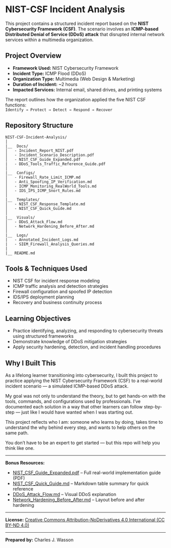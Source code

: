 # NIST-CSF Incident Analysis

This project contains a structured incident report based on the **NIST Cybersecurity Framework (CSF)**. The scenario involves an **ICMP-based Distributed Denial of Service (DDoS) attack** that disrupted internal network services within a multimedia organization.

##  Project Overview

- **Framework Used:** NIST Cybersecurity Framework  
- **Incident Type:** ICMP Flood (DDoS)  
- **Organization Type:** Multimedia (Web Design & Marketing)  
- **Duration of Incident:** ~2 hours  
- **Impacted Services:** Internal email, shared drives, and printing systems  

The report outlines how the organization applied the five NIST CSF functions:  
`Identify → Protect → Detect → Respond → Recover`

##  Repository Structure

```
NIST-CSF-Incident-Analysis/
│
|__  Docs/
│   - Incident_Report_NIST.pdf                  
│   - Incident_Scenario_Description.pdf         
│   - NIST_CSF_Guide_Expanded.pdf               
|   - DDoS_Tools_Traffic_Reference_Guide.pdf    
│
|__  Configs/
│   - Firewall_Rate_Limit_ICMP.md
│   - Anti_Spoofing_IP_Verification.md
│   - ICMP_Monitoring_RealWorld_Tools.md
│   - IDS_IPS_ICMP_Snort_Rules.md
│
|__  Templates/
│   - NIST_CSF_Response_Template.md        
│   - NIST_CSF_Quick_Guide.md              
│
|__  Visuals/
│   - DDoS_Attack_Flow.md                 
│   - Network_Hardening_Before_After.md   
│
|__  Logs/
|   - Annotated_Incident_Logs.md          
|   - SIEM_Firewall_Analysis_Queries.md   
|
|__ README.md
```

##  Tools & Techniques Used

- NIST CSF for incident response modeling
- ICMP traffic analysis and detection strategies
- Firewall configuration and spoofed IP detection
- IDS/IPS deployment planning
- Recovery and business continuity process

##  Learning Objectives

- Practice identifying, analyzing, and responding to cybersecurity threats using structured frameworks
- Demonstrate knowledge of DDoS mitigation strategies
- Apply security hardening, detection, and incident handling procedures

##  Why I Built This

As a lifelong learner transitioning into cybersecurity, I built this project to practice applying the NIST Cybersecurity Framework (CSF) to a real-world incident scenario — a simulated ICMP-based DDoS attack.

My goal was not only to understand the theory, but to get hands-on with the tools, commands, and configurations used by professionals. I’ve documented each solution in a way that other learners can follow step-by-step — just like I would have wanted when I was starting out.

This project reflects who I am: someone who learns by doing, takes time to understand the why behind every step, and wants to help others on the same path.

You don’t have to be an expert to get started — but this repo will help you think like one.

---

 **Bonus Resources:**
- [NIST_CSF_Guide_Expanded.pdf](./Docs/NIST_CSF_Guide_Expanded.pdf) – Full real-world implementation guide (PDF)
- [NIST_CSF_Quick_Guide.md](./Templates/NIST_CSF_Quick_Guide.md) – Markdown table summary for quick reference
- [DDoS_Attack_Flow.md](./Visuals/DDoS_Attack_Flow.md) – Visual DDoS explanation
- [Network_Hardening_Before_After.md](./Visuals/Network_Hardening_Before_After.md) – Layout before and after hardening

--- 

**License:** [Creative Commons Attribution-NoDerivatives 4.0 International (CC BY-ND 4.0)](https://creativecommons.org/licenses/by-nd/4.0/)

---

**Prepared by:** Charles J. Wasson

